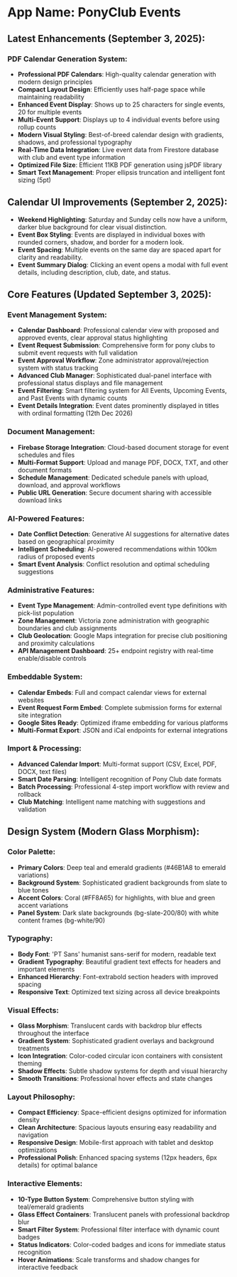# **App Name**: PonyClub Events

## Latest Enhancements (September 3, 2025):

### PDF Calendar Generation System:
- **Professional PDF Calendars**: High-quality calendar generation with modern design principles
- **Compact Layout Design**: Efficiently uses half-page space while maintaining readability
- **Enhanced Event Display**: Shows up to 25 characters for single events, 20 for multiple events
- **Multi-Event Support**: Displays up to 4 individual events before using rollup counts
- **Modern Visual Styling**: Best-of-breed calendar design with gradients, shadows, and professional typography
- **Real-Time Data Integration**: Live event data from Firestore database with club and event type information
- **Optimized File Size**: Efficient 11KB PDF generation using jsPDF library
- **Smart Text Management**: Proper ellipsis truncation and intelligent font sizing (5pt)

## Calendar UI Improvements (September 2, 2025):

- **Weekend Highlighting**: Saturday and Sunday cells now have a uniform, darker blue background for clear visual distinction.
- **Event Box Styling**: Events are displayed in individual boxes with rounded corners, shadow, and border for a modern look.
- **Event Spacing**: Multiple events on the same day are spaced apart for clarity and readability.
- **Event Summary Dialog**: Clicking an event opens a modal with full event details, including description, club, date, and status.

## Core Features (Updated September 3, 2025):

### Event Management System:
- **Calendar Dashboard**: Professional calendar view with proposed and approved events, clear approval status highlighting
- **Event Request Submission**: Comprehensive form for pony clubs to submit event requests with full validation
- **Event Approval Workflow**: Zone administrator approval/rejection system with status tracking
- **Advanced Club Manager**: Sophisticated dual-panel interface with professional status displays and file management
- **Event Filtering**: Smart filtering system for All Events, Upcoming Events, and Past Events with dynamic counts
- **Event Details Integration**: Event dates prominently displayed in titles with ordinal formatting (12th Dec 2026)

### Document Management:
- **Firebase Storage Integration**: Cloud-based document storage for event schedules and files
- **Multi-Format Support**: Upload and manage PDF, DOCX, TXT, and other document formats
- **Schedule Management**: Dedicated schedule panels with upload, download, and approval workflows
- **Public URL Generation**: Secure document sharing with accessible download links

### AI-Powered Features:
- **Date Conflict Detection**: Generative AI suggestions for alternative dates based on geographical proximity
- **Intelligent Scheduling**: AI-powered recommendations within 100km radius of proposed events
- **Smart Event Analysis**: Conflict resolution and optimal scheduling suggestions

### Administrative Features:
- **Event Type Management**: Admin-controlled event type definitions with pick-list population
- **Zone Management**: Victoria zone administration with geographic boundaries and club assignments
- **Club Geolocation**: Google Maps integration for precise club positioning and proximity calculations
- **API Management Dashboard**: 25+ endpoint registry with real-time enable/disable controls

### Embeddable System:
- **Calendar Embeds**: Full and compact calendar views for external websites
- **Event Request Form Embed**: Complete submission forms for external site integration
- **Google Sites Ready**: Optimized iframe embedding for various platforms
- **Multi-Format Export**: JSON and iCal endpoints for external integrations

### Import & Processing:
- **Advanced Calendar Import**: Multi-format support (CSV, Excel, PDF, DOCX, text files)
- **Smart Date Parsing**: Intelligent recognition of Pony Club date formats
- **Batch Processing**: Professional 4-step import workflow with review and rollback
- **Club Matching**: Intelligent name matching with suggestions and validation

## Design System (Modern Glass Morphism):

### Color Palette:
- **Primary Colors**: Deep teal and emerald gradients (#46B1A8 to emerald variations)
- **Background System**: Sophisticated gradient backgrounds from slate to blue tones
- **Accent Colors**: Coral (#FF8A65) for highlights, with blue and green accent variations
- **Panel System**: Dark slate backgrounds (bg-slate-200/80) with white content frames (bg-white/90)

### Typography:
- **Body Font**: 'PT Sans' humanist sans-serif for modern, readable text
- **Gradient Typography**: Beautiful gradient text effects for headers and important elements
- **Enhanced Hierarchy**: Font-extrabold section headers with improved spacing
- **Responsive Text**: Optimized text sizing across all device breakpoints

### Visual Effects:
- **Glass Morphism**: Translucent cards with backdrop blur effects throughout the interface
- **Gradient System**: Sophisticated gradient overlays and background treatments
- **Icon Integration**: Color-coded circular icon containers with consistent theming
- **Shadow Effects**: Subtle shadow systems for depth and visual hierarchy
- **Smooth Transitions**: Professional hover effects and state changes

### Layout Philosophy:
- **Compact Efficiency**: Space-efficient designs optimized for information density
- **Clean Architecture**: Spacious layouts ensuring easy readability and navigation
- **Responsive Design**: Mobile-first approach with tablet and desktop optimizations
- **Professional Polish**: Enhanced spacing systems (12px headers, 6px details) for optimal balance

### Interactive Elements:
- **10-Type Button System**: Comprehensive button styling with teal/emerald gradients
- **Glass Effect Containers**: Translucent panels with professional backdrop blur
- **Smart Filter System**: Professional filter interface with dynamic count badges
- **Status Indicators**: Color-coded badges and icons for immediate status recognition
- **Hover Animations**: Scale transforms and shadow changes for interactive feedback